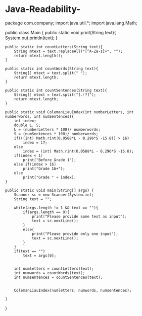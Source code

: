# Java-Readability-

package com.company;
import java.util.*;
import java.lang.Math;


public class Main {
    public static void print(String text){
        System.out.println(text);
    }

    public static int countLetters(String text){
        String mtext = text.replaceAll("[^A-Za-z]+", "");
        return mtext.length();
    }

    public static int countWords(String text){
        String[] mtext = text.split(" ");
        return mtext.length;
    }

    public static int countSentences(String text){
        String[] mtext = text.split("[.!?]");
        return mtext.length;
    }

    public static void ColemanLiauIndex(int numberLetters, int numberwords, int numSentences){
        int index;
        double L, S;
        L = (numberLetters * 100)/ numberwords;
        S = (numSentences * 100)/ numberwords;
        if(((int) Math.rint(0.0588*L - 0.296*S -15.8)) > 16)
            index = 17;
        else
            index = (int) Math.rint(0.0588*L - 0.296*S -15.8);
        if(index < 1)
            print("Before Grade 1");
        else if(index > 16)
            print("Grade 16+");
        else
            print("Grade " + index);
    }

    public static void main(String[] args) {
        Scanner sc = new Scanner(System.in);
        String text = "";

        while(args.length != 1 && text == ""){
            if(args.length == 0){
                print("Please provide some text as input");
                text = sc.nextLine();
            }
            else{
                print("Please provide only one input");
                text = sc.nextLine();
            }
        }
        if(text == "")
            text = args[0];


        int numletters = countLetters(text);
        int numwords = countWords(text);
        int numsentences = countSentences(text);


        ColemanLiauIndex(numletters, numwords, numsentences);

    }
}
